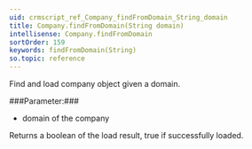 ```yaml
---
uid: crmscript_ref_Company_findFromDomain_String_domain
title: Company.findFromDomain(String domain)
intellisense: Company.findFromDomain
sortOrder: 159
keywords: findFromDomain(String)
so.topic: reference
---
```


Find and load company object given a domain.



###Parameter:###


 - domain of the company


Returns a boolean of the load result, true if successfully loaded.


